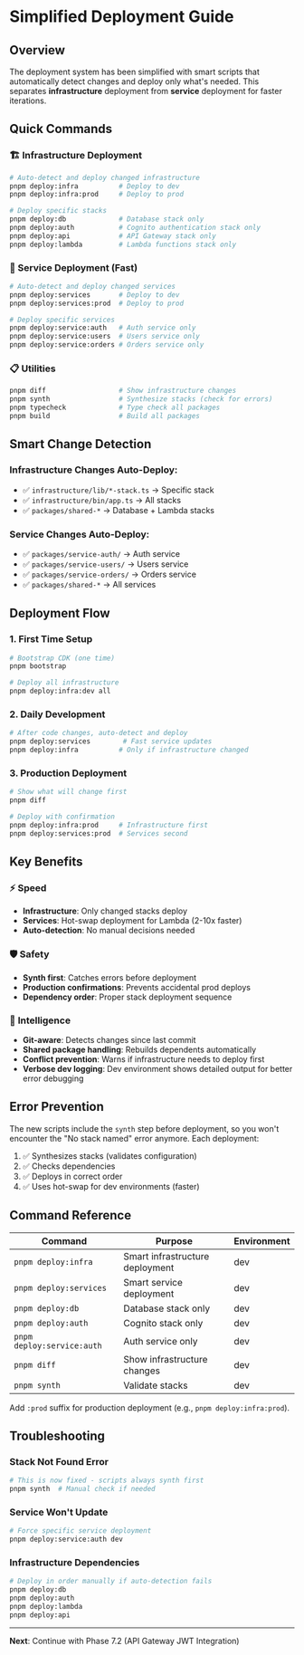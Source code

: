 # Simplified Deployment Guide

## Overview

The deployment system has been simplified with smart scripts that automatically detect changes and deploy only what's needed. This separates **infrastructure** deployment from **service** deployment for faster iterations.

## Quick Commands

### 🏗️ Infrastructure Deployment
```bash
# Auto-detect and deploy changed infrastructure
pnpm deploy:infra          # Deploy to dev
pnpm deploy:infra:prod     # Deploy to prod

# Deploy specific stacks
pnpm deploy:db             # Database stack only
pnpm deploy:auth           # Cognito authentication stack only
pnpm deploy:api            # API Gateway stack only
pnpm deploy:lambda         # Lambda functions stack only
```

### 🚀 Service Deployment (Fast)
```bash
# Auto-detect and deploy changed services
pnpm deploy:services       # Deploy to dev
pnpm deploy:services:prod  # Deploy to prod

# Deploy specific services
pnpm deploy:service:auth   # Auth service only
pnpm deploy:service:users  # Users service only
pnpm deploy:service:orders # Orders service only
```

### 📋 Utilities
```bash
pnpm diff                  # Show infrastructure changes
pnpm synth                 # Synthesize stacks (check for errors)
pnpm typecheck             # Type check all packages
pnpm build                 # Build all packages
```

## Smart Change Detection

### Infrastructure Changes Auto-Deploy:
- ✅ `infrastructure/lib/*-stack.ts` → Specific stack
- ✅ `infrastructure/bin/app.ts` → All stacks
- ✅ `packages/shared-*` → Database + Lambda stacks

### Service Changes Auto-Deploy:
- ✅ `packages/service-auth/` → Auth service
- ✅ `packages/service-users/` → Users service  
- ✅ `packages/service-orders/` → Orders service
- ✅ `packages/shared-*` → All services

## Deployment Flow

### 1. First Time Setup
```bash
# Bootstrap CDK (one time)
pnpm bootstrap

# Deploy all infrastructure
pnpm deploy:infra:dev all
```

### 2. Daily Development
```bash
# After code changes, auto-detect and deploy
pnpm deploy:services        # Fast service updates
pnpm deploy:infra          # Only if infrastructure changed
```

### 3. Production Deployment
```bash
# Show what will change first
pnpm diff

# Deploy with confirmation
pnpm deploy:infra:prod     # Infrastructure first
pnpm deploy:services:prod  # Services second
```

## Key Benefits

### ⚡ **Speed**
- **Infrastructure**: Only changed stacks deploy
- **Services**: Hot-swap deployment for Lambda (2-10x faster)
- **Auto-detection**: No manual decisions needed

### 🛡️ **Safety**
- **Synth first**: Catches errors before deployment
- **Production confirmations**: Prevents accidental prod deploys
- **Dependency order**: Proper stack deployment sequence

### 🧠 **Intelligence** 
- **Git-aware**: Detects changes since last commit
- **Shared package handling**: Rebuilds dependents automatically
- **Conflict prevention**: Warns if infrastructure needs to deploy first
- **Verbose dev logging**: Dev environment shows detailed output for better error debugging

## Error Prevention

The new scripts include the `synth` step before deployment, so you won't encounter the "No stack named" error anymore. Each deployment:

1. ✅ Synthesizes stacks (validates configuration)
2. ✅ Checks dependencies
3. ✅ Deploys in correct order
4. ✅ Uses hot-swap for dev environments (faster)

## Command Reference

| Command | Purpose | Environment |
|---------|---------|-------------|
| `pnpm deploy:infra` | Smart infrastructure deployment | dev |
| `pnpm deploy:services` | Smart service deployment | dev |
| `pnpm deploy:db` | Database stack only | dev |
| `pnpm deploy:auth` | Cognito stack only | dev |
| `pnpm deploy:service:auth` | Auth service only | dev |
| `pnpm diff` | Show infrastructure changes | dev |
| `pnpm synth` | Validate stacks | dev |

Add `:prod` suffix for production deployment (e.g., `pnpm deploy:infra:prod`).

## Troubleshooting

### Stack Not Found Error
```bash
# This is now fixed - scripts always synth first
pnpm synth  # Manual check if needed
```

### Service Won't Update
```bash
# Force specific service deployment
pnpm deploy:service:auth dev
```

### Infrastructure Dependencies
```bash
# Deploy in order manually if auto-detection fails
pnpm deploy:db
pnpm deploy:auth  
pnpm deploy:lambda
pnpm deploy:api
```

---

**Next**: Continue with Phase 7.2 (API Gateway JWT Integration)